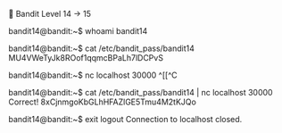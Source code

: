 🐧 Bandit Level 14 → 15

bandit14@bandit:~$ whoami
bandit14

bandit14@bandit:~$ cat /etc/bandit_pass/bandit14
MU4VWeTyJk8ROof1qqmcBPaLh7lDCPvS

bandit14@bandit:~$ nc localhost 30000
^[[^C

bandit14@bandit:~$ cat /etc/bandit_pass/bandit14 | nc localhost 30000
Correct!
8xCjnmgoKbGLhHFAZlGE5Tmu4M2tKJQo

bandit14@bandit:~$ exit
logout
Connection to localhost closed.

